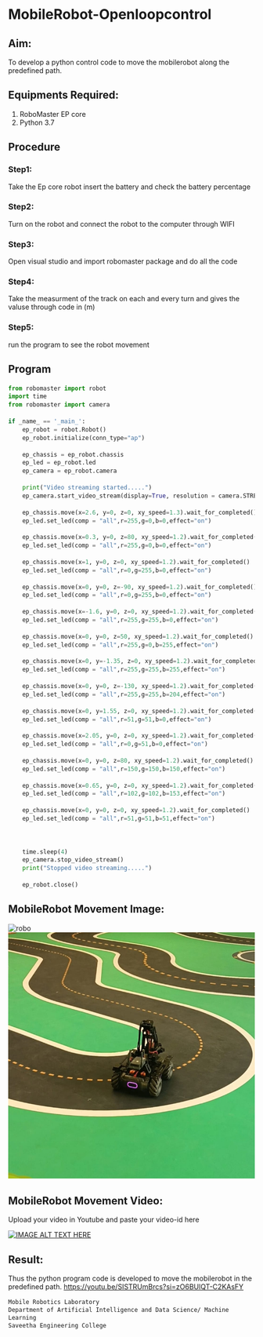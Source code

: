 # MobileRobot-Openloopcontrol
## Aim:

To develop a python control code to move the mobilerobot along the predefined path.

## Equipments Required:
1. RoboMaster EP core
2. Python 3.7

## Procedure
### Step1: 
Take the Ep core robot insert the battery and check the battery percentage

### Step2:
 Turn on the robot and connect the robot to the computer through WIFI

### Step3:
 Open visual studio and import robomaster package and do all the code

### Step4:
 Take the measurment of the track on each and every turn and gives the valuse through code in (m)

### Step5:
 run the program to see the robot movement
## Program
```python
from robomaster import robot
import time
from robomaster import camera

if _name_ == '_main_':
    ep_robot = robot.Robot()
    ep_robot.initialize(conn_type="ap")

    ep_chassis = ep_robot.chassis
    ep_led = ep_robot.led
    ep_camera = ep_robot.camera

    print("Video streaming started.....")
    ep_camera.start_video_stream(display=True, resolution = camera.STREAM_360P)

    ep_chassis.move(x=2.6, y=0, z=0, xy_speed=1.3).wait_for_completed()
    ep_led.set_led(comp = "all",r=255,g=0,b=0,effect="on")
    
    ep_chassis.move(x=0.3, y=0, z=80, xy_speed=1.2).wait_for_completed()
    ep_led.set_led(comp = "all",r=255,g=0,b=0,effect="on")
    
    ep_chassis.move(x=1, y=0, z=0, xy_speed=1.2).wait_for_completed()
    ep_led.set_led(comp = "all",r=0,g=255,b=0,effect="on")
    
    ep_chassis.move(x=0, y=0, z=-90, xy_speed=1.2).wait_for_completed()
    ep_led.set_led(comp = "all",r=0,g=255,b=0,effect="on")

    ep_chassis.move(x=-1.6, y=0, z=0, xy_speed=1.2).wait_for_completed()
    ep_led.set_led(comp = "all",r=255,g=255,b=0,effect="on")

    ep_chassis.move(x=0, y=0, z=50, xy_speed=1.2).wait_for_completed()
    ep_led.set_led(comp = "all",r=255,g=0,b=255,effect="on")
   
    ep_chassis.move(x=0, y=-1.35, z=0, xy_speed=1.2).wait_for_completed()
    ep_led.set_led(comp = "all",r=255,g=255,b=255,effect="on")

    ep_chassis.move(x=0, y=0, z=-130, xy_speed=1.2).wait_for_completed()
    ep_led.set_led(comp = "all",r=255,g=255,b=204,effect="on")

    ep_chassis.move(x=0, y=1.55, z=0, xy_speed=1.2).wait_for_completed()
    ep_led.set_led(comp = "all",r=51,g=51,b=0,effect="on")

    ep_chassis.move(x=2.05, y=0, z=0, xy_speed=1.2).wait_for_completed()
    ep_led.set_led(comp = "all",r=0,g=51,b=0,effect="on")
    
    ep_chassis.move(x=0, y=0, z=80, xy_speed=1.2).wait_for_completed()
    ep_led.set_led(comp = "all",r=150,g=150,b=150,effect="on")

    ep_chassis.move(x=0.65, y=0, z=0, xy_speed=1.2).wait_for_completed()
    ep_led.set_led(comp = "all",r=102,g=102,b=153,effect="on")

    ep_chassis.move(x=0, y=0, z=0, xy_speed=1.2).wait_for_completed()
    ep_led.set_led(comp = "all",r=51,g=51,b=51,effect="on")



    time.sleep(4)
    ep_camera.stop_video_stream()
    print("Stopped video streaming.....")

    ep_robot.close()
```

## MobileRobot Movement Image:

![robo](./img/robomaster.png)
![](./Screenshot%202023-12-29%20221543.png)
## MobileRobot Movement Video:

Upload your video in Youtube and paste your video-id here

[![IMAGE ALT TEXT HERE](https://img.youtube.com/vi/YOUTUBE_VIDEO_ID_HERE/0.jpg)](https://www.youtube.com/watch?v=YOUTUBE_VIDEO_ID_HERE)

## Result:
Thus the python program code is developed to move the mobilerobot in the predefined path.
https://youtu.be/SISTRUmBrcs?si=zO6BUlQT-C2KAsFY

```
Mobile Robotics Laboratory
Department of Artificial Intelligence and Data Science/ Machine Learning
Saveetha Engineering College
```
